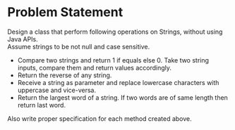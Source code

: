 # Problem Statement
Design a class that perform following operations on Strings, without using Java APIs. <br>
Assume strings to be not null and case sensitive. 

- Compare two strings and return 1 if equals else 0. Take two string inputs, compare them and return values accordingly.
- Return the reverse of any string.
- Receive a string as parameter and replace lowercase characters with uppercase and vice-versa. 
- Return the largest word of a string. If two words are of same length then return last word.


Also write proper specification for each method created above.
